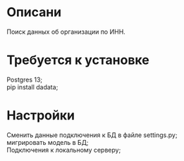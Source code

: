 # Описани
Поиск данных об организации по ИНН.
# Требуется к установке
Postgres 13;<br/>  pip install dadata;
# Настройки
Сменить данные подключения к БД в файле settings.py;<br/>  мигрировать модель в БД;<br/>  Подключения к локальному серверу;
